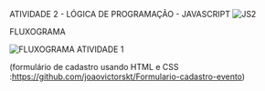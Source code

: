 ATIVIDADE 2 - LÓGICA DE PROGRAMAÇÃO - JAVASCRIPT 
![JS2](https://user-images.githubusercontent.com/89541042/133281280-042c813f-f9d6-444e-b35c-d8ba83589cf9.png)




  FLUXOGRAMA
  
![FLUXOGRAMA ATIVIDADE 1](https://user-images.githubusercontent.com/89541042/133276709-e80d5931-5d11-438a-8b1d-e27ec012f826.jpeg)


(formulário de cadastro usando HTML e CSS :https://github.com/joaovictorskt/Formulario-cadastro-evento)
